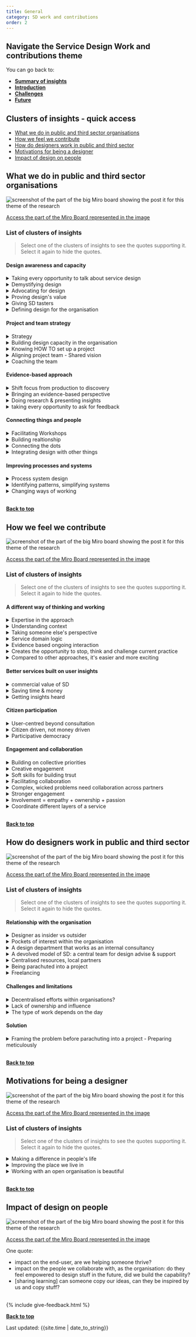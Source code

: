 ```yaml
---
title: General
category: SD work and contributions
order: 2
---
```


<div class="nav-panel">
   <h2>Navigate the Service Design Work and contributions theme</h2>
   <p style="margin-bottom: 0">You can go back to:</p>
   <ul>
      <li><a href="/practitioner-stories/SD-work-contributions/summary"><strong>Summary of insights</strong></a></li>
      <li><a href="/practitioner-stories/SD-work-contributions/intro"><strong>Introduction</strong></a></li>
      <li><a href="/practitioner-stories/SD-work-contributions/challenges"><strong>Challenges</strong></a></li>
      <li><a href="/practitioner-stories/SD-work-contributions/future"><strong>Future</strong></a></li>
   </ul>
</div>


<h2 class="top-line">Clusters of insights - quick access</h2>

- [What we do in public and third sector organisations](#what-we-do-in-public-and-third-sector-organisations)
- [How we feel we contribute](#how-we-feel-we-contribute)
- [How do designers work in public and third sector](#how-do-designers-work-in-public-and-third-sector)
- [Motivations for being a designer](#motivations-for-being-a-designer)
- [Impact of design on people](#impact-of-design-on-people)


<h2 class="top-line" id="what-we-do-in-public-and-third-sector-organisations">What we do in public and third sector organisations</h2>


![screenshot of the part of the big Miro board showing the post it for this theme of the research](/practitioner-stories/images/SDwork/SDwork-gen1.png)
<p><a href="https://miro.com/app/board/o9J_ldOzA14=/?moveToWidget=3074457352333740783&cot=14" target="_blank">Access the part of the Miro Board represented in the image</a></p>

### List of clusters of insights

> Select one of the clusters of insights to see the quotes supporting it. Select it again to hide the quotes.

#### Design awareness and capacity
 <details>
 <summary>Taking every opportunity to talk about service design</summary>
 <ul>
    <li>We took pretty much anything over the past few years as an opportunity to talk about service design and making sure that we were getting involved and putting our hand up saying we would like to get our teethes into that</li>
 </ul>
 </details>
  <details>
 <summary>Demystifying design</summary>
 <ul>
    <li>Service design is not rocket science, it really instinctual stuff, that's what I'm trying to get across to folks.So you just start with simple question with folks before you do the double diamond and or whatever else, you teach them about user research things, prototype etc, etc...and then that's the thing, demystifying the various things about that</li>
 </ul>
 </details>
  <details>
 <summary>Advocating for design</summary>
 <ul>
    <li>What we‘re doing in our team is we are trying to advocate for it. [...] my role is to advocate for why we need to do things in the way we suggest them to do, not just to be user-centred</li>
 </ul>
 </details>
  <details>
 <summary>Proving design's value</summary>
 <ul>
    <li>I am bringing my service design skills to that new fieldwork and trying to push and prove the value of service design for the organisation</li>
 </ul>
 </details>
  <details>
 <summary>Giving SD tasters</summary>
 <ul>
    <li>[...] a few high-level workshops [were organised], which included the chief executive and a few other key head of service directorate type of people, just to show them what [SD] was like. That lead to [the] chief executive recommending [...] to do a session  [... for]  about hundred people across the councils from directorate head of service level.  [one day session involved] doing that whole double diamond work, walked through a couple of challenges, did some service safari and coming up with some ideas. It was good and led to a short-life project [...] with one of the ideas from the day through three or four months of workshops and developing that idea up. So that was a kind of test of service design</li>
 </ul>
 </details>
  <details>
 <summary>Defining  design for the organisation</summary>
 <ul>
    <li>What is the meaning of UX? The [organisation] has taken design relatively seriously or at least we are exploring it quite carefully</li>
 </ul>
 </details>

#### Project and team strategy
 <details>
 <summary>Strategy</summary>
 <ul>
    <li> I am heavily moving more and more into strategy [...] in a massive over-bureaucratical organisation.   It is different from a consultancy side. But now where I‘m embedded in the organisation it is quite interesting to see how all the research and insights come out of a much bigger strategy piece. Moving into a more holistic way</li>
    <li>Strategy, Insight and Engagement  [...], to me those three words mean service design: it takes something from research and insight, synthesis, prototyping, innovation and then it goes into an implementation and strategy</li>
 </ul>
 </details>
  <details>
 <summary>Building design capacity in the organisation</summary>
 <ul>
    <li>Internally we've done some work to shift to a more service design knowledge base. People like myself who came from a service design background were applying design thinking tools and methodology (like co-design and participatory design) at work already. But our Learning and Development department didn't rule it out as "this is something you should do". But year, we sent myself and 5 different managers on a service design training to upskill, to lift the bar across [the organisation] in terms of the tools and methods that were available to everyone, the language that people like me were using and make it more readily accessible. By sending 5 different teams on training, we were able to lift the kind of baseline, designers [...] across the organisation could then work with people in a much easier way because they knew the language and the tools. [You] still need to be the facilitator. The tools, methods and workshops are not always the starting point, you need to do meticulous planning, think who the right people are for each project, before you start together. But the fact that everyone knows the language now and everyone knows why we are doing things, why service design or design thinking as an approach, why it's going to be beneficial in the long run, I think it's a really good starting point</li>
 </ul>
 </details>
  <details>
 <summary>Knowing HOW TO set up a project</summary>
 <ul>
    <li> It‘s like I have a bank of knowledge of how to scope out a project, set up in the right way, to be inclusive and accessible, how to research, how to analyse things, how to use different methods. [...] So just really trying to set it up in the right way, that allows for maybe some kind of prototype, or at least for insights to be taken into account in various streams of work, and also making data and insights a bit more open throughout the process. So yeah, just really using everything I‘ve learned so far</li>
 </ul>
 </details>
  <details>
 <summary>Aligning project team - Shared vision</summary>
 <ul>
    <li>Getting alignment within the project team - what is our shared vision?</li>
    <li>How we set up our team and how we communicate</li>
 </ul>
 </details>
  <details>
 <summary>Coaching the team</summary>
 <ul>
    <li>I just coach [the rest of my team] in the way I’ve been coached, from a service design and community perspective, and try to push for those. I think they find that quite refreshing. It’s just a different way of thinking [...] the way I line manage, coach, [and] support my team [...] Listening and learning from them. That empathy to interaction, I guess</li>
 </ul>
 </details>

#### Evidence-based approach
 <details>
 <summary>Shift focus from production to discovery</summary>
 <ul>
    <li>A lot of traditional stakeholders view [new projects] as if you have another contract or another need, - "Can you please design us a tool for [this]? They want to see it as a production task, so here is the brief can you go and make this for us please.   [Our response]: "Hold on a second, give me a short and snappy brief about the problem - the challenge the team needs to face - and we are going to: research that problem, talk about who needs to be involved, do discovery before we even touch any of the production side of it. We are going to do that because you're going to have a more impactful, long-lasting solution. The users who are going to use it are going to be involved from the start, it's not just going to be done by a team and once it's ready there going to see it</li>
 </ul>
 </details>
  <details>
 <summary>Bringing an evidence-based perspective</summary>
 <ul>
    <li>[A team in the organisation] provides face to face as well as digital services. They tend to manage their own estate, their own knowledge platform or booking system. But they never saw themselves as someone who provided a service.[...] They didn't have that kind of user experience perspective, they were really good at saying this is what we do and why it's good, instead of this is the evidence, this is the kind of feedback we're getting, this is why this service exist..</li>
 </ul>
 </details>
  <details>
 <summary>Doing research & presenting insights</summary>
 <ul>
    <li>My role was quite UX and user research heavy. [I] basically present the insights to various boards</li>
    <li>I’m not entirely sure what kind of service design I‘m doing. So, I feel like we are more in the user research sphere. But I am bringing my service design skills to that new fieldwork and trying to push and prove the value of service design for the organisation</li>
 </ul>
 </details>
  <details>
 <summary>taking every opportunity to ask for feedback</summary>
 <ul>
    <li>[Taking every] opportunity to get some feedback from colleagues [as] part of that thinking process</li>
 </ul>
 </details>

#### Connecting things and people
 <details>
 <summary>Facilitating Workshops</summary>
 <ul>
    <li>I also do lots of facilitation of people or groups of people and that's either for the purpose of design research or for just collective  activity, sense making, that kind of things</li>
    <li>It's kind of 50/50 facilitating workshops, working  with partner agencies, doing service design to drive projects with  external partners but also internally, how we set up our team and how we  communicate</li>
    <li>I probably got a big portfolio of workshops that I helped facilitate with different partners</li>
 </ul>
 </details>
  <details>
 <summary>Building realtionship</summary>
 <ul>
    <li>There is this other side of relationship building, because it‘s quite important. [This public sector organisation] has such a different culture of leadership to any other organisation I‘ve ever been in or worked with. Relationship building and those skills from our sphere work, has been extremely useful like the openness, the willingness to share everything that we can</li>
 </ul>
 </details>
  <details>
 <summary>Connecting the dots</summary>
 <ul>
    <li>Connecting the dots between service A and service B between two different charities to make it easier for an adviser to talk to someone</li>
 </ul>
 </details>
  <details>
 <summary>Integrating design with other things</summary>
 <ul>
    <li>[...one person decided to use a] project as a pilot to try these new ways of working and to use Scrum [it's challenging to integrate design with Scrum]</li>
    <li>[When I started leading the team] we started to look at other lean reviews for the best way forward because they were quite paper heavy and hard work for people to get into</li>
 </ul>
 </details>

#### Improving processes and systems
 <details>
 <summary>Process system design</summary>
 <ul>
    <li>We did a really awesome project about helping [vulnerable users to access a benefit]. We built a robotics process automation linked between data, we brought three systems together, we basically created an algorithm. And I was like, where is the sexy money shot for the website that we made. And [my colleague] was like, there is none. That’s the point, you know, and with that I can’t remember the stats but I think we managed to get like 2000 [more users to access this benefit] .. I don’t know. I’m just like ahhh, there is a real danger there. [ that we can't show the success]</li>
 </ul>
 </details>
  <details>
 <summary>Identifying patterns, simplifying systems</summary>
 <ul>
    <li> Things like booking an appointment happens over and over again, every single day in many different places. So if we actually [...] sort out how does that work well for a [user], for staff, for the system so that all three get a good deal out of this, and we back that up with the software we design, [and] the data we need. [...] this is a massive potential</li>
    <li>[when] I took over the team [...] we started to look at other lean reviews for the best way forward because they were quite paper heavy and hard work for people to get into</li>
 </ul>
 </details>
  <details>
 <summary>Changing ways of working</summary>
 <ul>
    <li>Working within a third sector organisation, [the members of the team] work with people as well. So I have been able to contribute to some of the work that they have been doing, and change some of the approaches</li>
 </ul>
 </details>
<br>
<p><a href="#"><strong>Back to top</strong></a></p>

<h2 class="top-line" id="how-we-feel-we-contribute">How we feel we contribute</h2>

![screenshot of the part of the big Miro board showing the post it for this theme of the research](/practitioner-stories/images/SDwork/SDwork-gen2.png)
<p><a href="https://miro.com/app/board/o9J_ldOzA14=/?moveToWidget=3074457352333740871&cot=14" target="_blank">Access the part of the Miro Board represented in the image</a></p>


### List of clusters of insights

> Select one of the clusters of insights to see the quotes supporting it. Select it again to hide the quotes.

#### A different way of thinking and working
 <details>
 <summary>Expertise in the approach</summary>
 <ul>
    <li>I work with lots of different client - private sector, public sector, some 3rd sector - and the thing that I take with [me] is that service design approach, I don't have any specialist [...] area of expertise. My expertise is coming in and taking them on a different approach, a lot of the clients I work with had never done a design-led approach before</li>
 </ul>
 </details>
  <details>
 <summary>Understanding context</summary>
 <ul>
    <li>Potentially, it contributes a lot in terms of understanding the people that public and private sector serve, finding what their needs and aspirations are, figuring out different ways of engaging them creatively</li>
 </ul>
 </details>
  <details>
 <summary>Taking someone else's perspective</summary>
 <ul>
    <li>I am going, ‘so, yeah, we could probably like map like how people [use the service]’ but nobody has thought that way. I think that’s what’s really important and I try to remind myself is that I come with a perspective of seeing the world as if others.. I can’t be on anyone’s shoes cause I’m not them, but I come at it thinking that we should think about being on someone else’s shoes. So I think I definitely bring a legitimised way - although some people think it is nonsense and that’s ok - of addressing how we might look at something form someone else’s perspective</li>
 </ul>
 </details>
  <details>
 <summary>Service domain logic</summary>
 <ul>
    <li>The other thing that is really important is just helping people recognise that they actually run services. Seeing the world from a kind of service-dominant logic is not always right but then going, ‘that thing that you are doing is not policy is a service’. Whith [the organisation] I have tried to get them to actually map what all of those service are, just so we actually know what we do; and then you can start to really see yourself as a service provider. I think in a lot of public bodies, you get a lot of money and you get annual letters in policy and you have to turn them into like, stuff. It’s a whole lot of business with no one even thinking that they are designing a service. So yeah, I think that what I bring is seeing the world in a service way and then,</li>
 </ul>
 </details>
  <details>
 <summary>Evidence based ongoing interaction</summary>
 <ul>
    <li>Helping organisations figure out what a test and learn approach looks like and on an ongoing basis. [...] ‘let’s look at how to be a data-driven organisation, both quantitative and qualitative, maike design decisions based on what we are learning</li>
 </ul>
 </details>
  <details>
 <summary>Creates the opportunity to stop, think and challenge current practice</summary>
 <ul>
    <li>I guess it has not touched all public and third sectors, but what it can contribute is it gives people an opportunity to stop and think. It creates the space to challenge  what they have been doing so far, And be able to use different tools and have different types of conversations. But they need to be done sustainably I think</li>
 </ul>
 </details>
  <details>
 <summary>Compared to other approaches, it's easier and more exciting</summary>
 <ul>
    <li>Because service design is a lot more hands-on, a lot more customer-focused and easier for people to get excited about</li>
    <li>Then we kind of grown it and realised the accessibility of service design compared to the Lean stuff</li>
 </ul>
 </details>

#### Better services built on user insights
 <details>
 <summary>commercial value of SD</summary>
 <ul>
    <li>[Service Design] has a purely commercial context as well; which is, you know, the kind of airbnb  approach to it</li>
 </ul>
 </details>
  <details>
 <summary>Saving time & money</summary>
 <ul>
    <li>Doing it [the SD] way will make sure this things are more efficient, affected to the service it's meant to be, saving you money and time</li>
 </ul>
 </details>
  <details>
 <summary>Getting insights heard</summary>
 <ul>
    <li>Presenting any findings, whether that are blueprints or user journeys, to make change happen or to provoke conversation at senior management level. [...] and for people to listen those  recommendations or prototypes or whatever else</li>
 </ul>
 </details>

#### Citizen participation
 <details>
 <summary>User-centred beyond consultation</summary>
 <ul>
    <li>I guess what it does is to recentre everything around the user, And to be honest, this is not just service design but also research And any other discipline within UCD</li>
    <li>It engages people creatively, it is not just about consultation. You know, we’ve all been to town hall consultations, where you just sit there or we look at boards. Someone is trying to explain why this shopping centre is the best thing What can happen to your town. and they don't really wanna know  what you think. they just, you know, Ticking the boxes.  service design  takes us way beyond that</li>
 </ul>
 </details>
  <details>
 <summary>Citizen driven, not money driven</summary>
 <ul>
    <li>Instead of saving money, the very core purpose was about what is the citizen need out of the council and how can we design our range of projects that will give citizens benefits, but also benefits to the council either financial or in other ways. So, a lot became about people rather than about process and money</li>
 </ul>
 </details>
  <details>
 <summary>Participative democracy</summary>
 <ul>
    <li> Its contribution to the civic sphere is that it engages people. [...] service design is a means  to fundamentally [...] about shifting democracy into something that is more participative. [...] A practical approach to participative democracy, that's always where I saw that design had [...] the potential to involve citizens in a participatory way in how the world is constructed and how it serves them</li>
 </ul>
 </details>

#### Engagement and collaboration
 <details>
 <summary>Building on collective priorities</summary>
 <ul>
    <li>People have been so receptive to [our wok] because it is not outcomes-focused. I'm going in there asking them to support our knowledge. It is seen as a collective priority even though people might not have the time to address it. I think they are more receptive because they see that there's someone actually doing something about it or being able to evidence it in a way that is not... in a different kind of way that they usually would</li>
 </ul>
 </details>
  <details>
 <summary>Creative engagement</summary>
 <ul>
    <li>It’s an interesting space, I think. Being on projects is interesting to understand the role that you play. Because there is a kind of real flip between Logical,  evidence-based, robust kind of thinking and analysis, and also this desire for this creative spark. And normally,  that creative spark falls under the  service designer</li>
    <li>I think that's the difference that service design makes if it's done well, that it engages people creatively</li>
 </ul>
 </details>
  <details>
 <summary>Soft skills for building trsut</summary>
 <ul>
    <li>So being very open about things and the way I‘ve grown up to be a service designer, and my way to communicate. It‘s just extremely useful to develop that trust. [...] They will trust me now and we will create something nice</li>
 </ul>
 </details>
  <details>
 <summary>Facilitating collaboration</summary>
 <ul>
    <li>And also a bit of facilitation like of coming together in collaboration. Things don't just happen in isolation. You know,  often the service designer is that link between The project manager, and the UR, and the BA... all kind of coming together around essential points. It acts as that focal point, I think</li>
    <li>Most of the problems the 3rd sector tries to address are complex, wicked problems [...]The only way to even just half achieve solving the problem is to work collaboratively with other partners. If on the ground level you take an adviser from [...] who actually goes into people's home to talk [...] about the issues they are having, [...] those advisors, [...] realise that there is a connected education, or  social, or poverty problem. They aren't the expert [in everything, so] partnership working is going to be key. [...]  we design what these relationships look like, and how they thrive and communicate with each other. I think service design is the kind of glue between the different partners, different agencies</li>
 </ul>
 </details>
  <details>
 <summary>Complex, wicked problems need collaboration across partners</summary>
 <ul>
    <li>Most of the problems the 3rd sector tries to address are complex, wicked problems - homelessness , domestic abuse, poverty. [...] They are so  moving, even when you start to chip away at the problem, the next year  the government, the budget, or a coronavirus comes around. It's a  constant moving issue. The only way to even just half achieve solving  the problem is to work collaboratively with other partners</li>
 </ul>
 </details>
  <details>
 <summary>Stronger engagement</summary>
 <ul>
    <li>Some people were interested and surprised that we‘re doing that kind of work, doing this amount of user research and trying to design something that works for them. Some people were quite enthusiastic about that</li>
    <li>Doing it [the SD] way will mean a stronger engagement</li>
    </ul>
 </details>
  <details>
 <summary>Involvement = empathy + ownership + passion</summary>
 <ul>
    <li>The more involved clients and the more involvement you get and then the customers or users or whatever the scenario is, the more they own it, the more passionate they become about it, the more empathy they have. It's much easier to get that kind of knowledge because they are there, whereas the kind of writing a report and play it back, or telling them how something has gone, because they are involved in it</li>
 </ul>
 </details>
  <details>
 <summary>Coordinate different layers of a service</summary>
 <ul>
    <li>Service design has this amazing capacity to coordinate all those layers that you have in a service: [the] experience, the staff workflows, and things like [...] safety and modelling of data, and the technology cause [the organisation] uses a lot of technology and software to manage all the data they produce to really understand a person, and coordinate all of the tests and everything</li>
 </ul>
 </details>
<br>
<p><a href="#"><strong>Back to top</strong></a></p>

<h2 class="top-line" id="how-do-designers-work-in-public-and-third-sector">How do designers work in public and third sector</h2>

![screenshot of the part of the big Miro board showing the post it for this theme of the research](/practitioner-stories/images/SDwork/SDwork-gen3.png)
<p><a href="https://miro.com/app/board/o9J_ldOzA14=/?moveToWidget=3074457352333740786&cot=14" target="_blank">Access the part of the Miro Board represented in the image</a></p>


### List of clusters of insights

> Select one of the clusters of insights to see the quotes supporting it. Select it again to hide the quotes.

#### Relationship with the organisation
 <details>
 <summary>Designer as insider vs outsider</summary>
 <ul>
    <li>[the advantage of] service design being embedded in these organisations as opposed to being external consultancies is that we can learn and we can develop patterns</li>
 </ul>
 </details>
  <details>
 <summary>Pockets of interest within the organisation</summary>
 <ul>
    <li>We‘re kind of alone in the organisation in the sense that we‘re the only team looking at user-centred approaches and service design. [In] the rest of the organisations it‘s like bits and pieces there, little areas of interest</li>
 </ul>
 </details>
  <details>
 <summary>A design department that works as an internal consultancy</summary>
 <ul>
    <li>We act a bit like a consultancy or internal consultancy, where we go and try to help other teams in the [organisation]</li>
 </ul>
 </details>
  <details>
 <summary>A devolved model of SD: a central team for design advise & support</summary>
 <ul>
    <li>[We] have a mixture of service design and product design and UR meeting every week to talk about the practice the tools and methods we use, how the projects are going, to use each other as a sound board... it all ties in with [...] having a devolved model of doing design. Our new digital framework [builds on] the idea that we need not necessarily designers at every location, but we need the team who provides services to know about design thinking and how to facilitate their own processes in a design-led way. But we need a central team who can advise, provide support, document good practice</li>
 </ul>
 </details>
  <details>
 <summary>Centralised resources, local partners</summary>
 <ul>
    <li>There's differences in the Scottish law, in the Scottish Government and the Scottish people. [...] There is a reason for [having a Scottish team as] a separate entity. In a digital sense or a service design sense, we do rely heavily on the core team, the English team, because it's about resources. We only have so many people like me based in Scotland who can provide service design or facilitation at scale.[...] A lot of the projects that we run rely heavily on the collaboration [with teams outside Scotland to do] the research, changing a website or part of the service. I might happily facilitate with Scottish charities, [...] and get some partner agencies involved, or the local government. [...] If you didn't have me in Scotland to facilitate the work and facilitate the process, I guess that's what's different: your partners needs to be local</li>
 </ul>
 </details>
  <details>
 <summary>Being parachuted into a project</summary>
 <ul>
    <li>Sometimes you end up being [...] parachuted as a designer to be that good facilitator, [and] sometimes the workshop should not have been  the starting point</li>
    <li>For example, I was dropped in [a project] where we had [...] one group saying "I've got money to spend. Let's make things better, but let's make it very quickly", and then other people [saying] "yes, but what's the user need, how do we map this [...] and make a clean design process"</li>
 </ul>
 </details>
  <details>
 <summary>Freelancing</summary>
 <ul>
    <li>I'm currently freelancing doing what I would usually call design research; and depending on what day it is, the definition of that is different</li>
 </ul>
 </details>

#### Challenges and limitations

  <details>
 <summary>Decentralised efforts within organisations?</summary>
 <ul>
    <li>There is a team elsewhere in the [organisation], which is lot about developing systems for [users] or [user-data] management systems and things like that and there is a pocket of people there like business analysts, who are really interested in user experience and lean and start talking about service design as well. So, there are pockets like that, pockets of interest. But very separated across the [organisation] as a whole</li>
 </ul>
 </details>
  <details>
 <summary>Lack of ownership and influence</summary>
 <ul>
    <li>We don‘t own, we don‘t really look after that many services and we have limited influence over actual services and even limited influence over  actual products</li>
 </ul>
 </details>
  <details>
 <summary>The type of  work depends on the day</summary>
 <ul>
    <li>You realise that the workshop setting should not have happen on that day</li>
 </ul>
 </details>

#### Solution
  <details>
 <summary>Framing the problem before parachuting into a project -  Preparing meticulously</summary>
 <ul>
    <li>We should have framed the problem, realise that there was a lot of moving parts and different needs before [being] parachuted into that. Regardless of how good a facilitator you are, it's massively   important that, as well as preparing meticulously well in advance,   sometimes the timing</li>
 </ul>
 </details>
<br>
<p><a href="#"><strong>Back to top</strong></a></p>

<h2 class="top-line" id="motivations-for-being-a-designer">Motivations for being a designer</h2>

![screenshot of the part of the big Miro board showing the post it for this theme of the research](/practitioner-stories/images/SDwork/SDwork-gen4.png)
<p><a href="https://miro.com/app/board/o9J_ldOzA14=/?moveToWidget=3074457352333740915&cot=14" target="_blank">Access the part of the Miro Board represented in the image</a></p>


### List of clusters of insights

> Select one of the clusters of insights to see the quotes supporting it. Select it again to hide the quotes.
 <details>
 <summary>Making a difference in people's life</summary>
 <ul>
    <li>I'm absolutely obsessed by designing for public services [and] not-for-profit, making a difference in people's life. That could be, something simple as the language you use on a webpage or connecting the dots between service A and service B. [...] I'm absolutely obsessed by that sort of way of making a difference now</li>
 </ul>
 </details>
  <details>
 <summary>Improving the place we live in</summary>
 <ul>
    <li>We decided that we were going to live permanently in Scotland, and so grow old here. So we have vested interest in Scotland being a great place to live</li>
    <li> It is what are we actually trying to do here: what do you get up in the morning to do, why do you go to work? I don’t go to work to run codesign workshops. I go to work because I want to improve the  care system</li>
 </ul>
 </details>
  <details>
 <summary>Working with an open organisation is beautiful</summary>
 <ul>
    <li>I’ve been pretty fortunate in the last year working with organisations that are totally open, who say ‘we don't totally know what this is but it sounds good, can you help us devise an approach that will be good?’, it's beautiful, it's quite emotional, it's great</li>
 </ul>
 </details>
<br>
<p><a href="#"><strong>Back to top</strong></a></p>

<h2 class="top-line" id="impact-of-design-on-people">Impact of design on people</h2>

![screenshot of the part of the big Miro board showing the post it for this theme of the research](/practitioner-stories/images/SDwork/SDwork-gen5.png)
<p><a href="https://miro.com/app/board/o9J_ldOzA14=/?moveToWidget=3074457352333740811&cot=14" target="_blank">Access the part of the Miro Board represented in the image</a></p>


<p style="margin-bottom: 0">One quote:</p>
<ul>
<li>impact on the end-user, are we helping someone thrive? </li>
<li>impact on the people we collaborate with, as the organisation: do they feel empowered to design stuff in the future, did we build the capability?</li>
<li>[sharing learning] can someone copy our ideas, can they be inspired by us and copy stuff?</li>
</ul>

<br>
{% include give-feedback.html %}

<p><a href="#"><strong>Back to top</strong></a></p>

<p>Last updated: {{site.time | date_to_string}}</p>

<!--

<a href="" target="_blank"></a>

-->